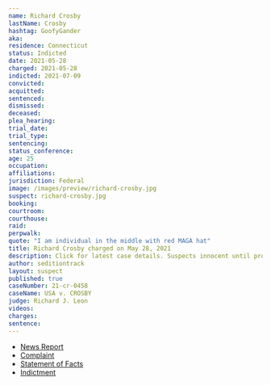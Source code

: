 ```yaml
---
name: Richard Crosby
lastName: Crosby
hashtag: GoofyGander
aka:
residence: Connecticut
status: Indicted
date: 2021-05-28
charged: 2021-05-28
indicted: 2021-07-09
convicted:
acquitted:
sentenced:
dismissed:
deceased:
plea_hearing:
trial_date:
trial_type:
sentencing:
status_conference:
age: 25
occupation:
affiliations:
jurisdiction: Federal
image: /images/preview/richard-crosby.jpg
suspect: richard-crosby.jpg
booking:
courtroom:
courthouse:
raid:
perpwalk:
quote: "I am individual in the middle with red MAGA hat"
title: Richard Crosby charged on May 28, 2021
description: Click for latest case details. Suspects innocent until proven guilty.
author: seditiontrack
layout: suspect
published: true
caseNumber: 21-cr-0458
caseName: USA v. CROSBY
judge: Richard J. Leon
videos:
charges:
sentence:
---
```

- [News Report](https://www.courant.com/news/connecticut/hc-news-crosby-capitol-riot-20210603-20210603-5alcjgmuafddvavo667mmm4epe-story.html)
- [Complaint](https://www.justice.gov/usao-dc/case-multi-defendant/file/1401781/download)
- [Statement of Facts](https://www.justice.gov/usao-dc/case-multi-defendant/file/1401786/download)
- [Indictment](https://www.justice.gov/usao-dc/case-multi-defendant/file/1412501/download)

